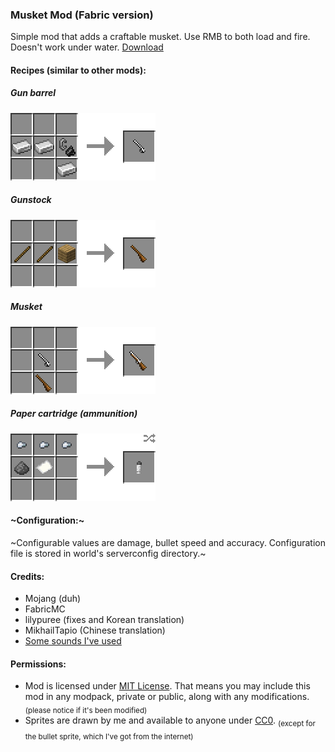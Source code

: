 ### Musket Mod (Fabric version)

Simple mod that adds a craftable musket. Use RMB to both load and fire. Doesn't work under water. [Download](https://github.com/ewewukek/mc-musketmod-forge/releases/latest)

#### Recipes (similar to other mods):

##### Gun barrel
![](doc/barrel_recipe.png?raw=true)

##### Gunstock
![](doc/gunstock_recipe.png?raw=true)

##### Musket
![](doc/musket_recipe.png?raw=true)

##### Paper cartridge (ammunition)
![](doc/cartridge_recipe.png?raw=true)

#### ~Configuration:~

~Configurable values are damage, bullet speed and accuracy. Configuration file is stored in world's serverconfig directory.~

#### Credits:
- Mojang (duh)
- FabricMC
- lilypuree (fixes and Korean translation)
- MikhailTapio (Chinese translation)
- [Some sounds I've used](src/main/resources/assets/musketmod/sounds/credits.txt)

#### Permissions:
- Mod is licensed under [MIT License](LICENSE.txt). That means you may include this mod in any modpack, private or public, along with any modifications. <sub>(please notice if it's been modified)</sub>
- Sprites are drawn by me and available to anyone under [CC0](https://creativecommons.org/publicdomain/zero/1.0/). <sub>(except for the bullet sprite, which I've got from the internet)</sub>
